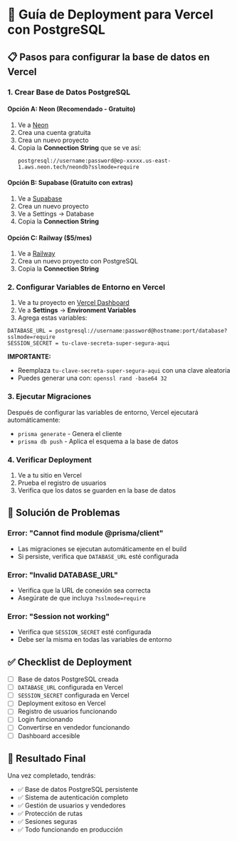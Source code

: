 # 🚀 Guía de Deployment para Vercel con PostgreSQL

## 📋 Pasos para configurar la base de datos en Vercel

### 1. Crear Base de Datos PostgreSQL

#### Opción A: Neon (Recomendado - Gratuito)
1. Ve a [Neon](https://neon.tech)
2. Crea una cuenta gratuita
3. Crea un nuevo proyecto
4. Copia la **Connection String** que se ve así:
   ```
   postgresql://username:password@ep-xxxxx.us-east-1.aws.neon.tech/neondb?sslmode=require
   ```

#### Opción B: Supabase (Gratuito con extras)
1. Ve a [Supabase](https://supabase.com)
2. Crea un nuevo proyecto
3. Ve a Settings → Database
4. Copia la **Connection String**

#### Opción C: Railway ($5/mes)
1. Ve a [Railway](https://railway.app)
2. Crea un nuevo proyecto con PostgreSQL
3. Copia la **Connection String**

### 2. Configurar Variables de Entorno en Vercel

1. Ve a tu proyecto en [Vercel Dashboard](https://vercel.com/dashboard)
2. Ve a **Settings** → **Environment Variables**
3. Agrega estas variables:

```
DATABASE_URL = postgresql://username:password@hostname:port/database?sslmode=require
SESSION_SECRET = tu-clave-secreta-super-segura-aqui
```

**IMPORTANTE:** 
- Reemplaza `tu-clave-secreta-super-segura-aqui` con una clave aleatoria
- Puedes generar una con: `openssl rand -base64 32`

### 3. Ejecutar Migraciones

Después de configurar las variables de entorno, Vercel ejecutará automáticamente:
- `prisma generate` - Genera el cliente
- `prisma db push` - Aplica el esquema a la base de datos

### 4. Verificar Deployment

1. Ve a tu sitio en Vercel
2. Prueba el registro de usuarios
3. Verifica que los datos se guarden en la base de datos

## 🔧 Solución de Problemas

### Error: "Cannot find module @prisma/client"
- Las migraciones se ejecutan automáticamente en el build
- Si persiste, verifica que `DATABASE_URL` esté configurada

### Error: "Invalid DATABASE_URL"
- Verifica que la URL de conexión sea correcta
- Asegúrate de que incluya `?sslmode=require`

### Error: "Session not working"
- Verifica que `SESSION_SECRET` esté configurada
- Debe ser la misma en todas las variables de entorno

## ✅ Checklist de Deployment

- [ ] Base de datos PostgreSQL creada
- [ ] `DATABASE_URL` configurada en Vercel
- [ ] `SESSION_SECRET` configurada en Vercel
- [ ] Deployment exitoso en Vercel
- [ ] Registro de usuarios funcionando
- [ ] Login funcionando
- [ ] Convertirse en vendedor funcionando
- [ ] Dashboard accesible

## 🎯 Resultado Final

Una vez completado, tendrás:
- ✅ Base de datos PostgreSQL persistente
- ✅ Sistema de autenticación completo
- ✅ Gestión de usuarios y vendedores
- ✅ Protección de rutas
- ✅ Sesiones seguras
- ✅ Todo funcionando en producción








